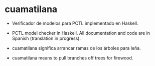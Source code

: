 ﻿cuamatilana
===========

* Verificador de modelos para PCTL implementado en Haskell.
* PCTL model checker in Haskell. All documentation and code are in Spanish (translation in progress).

* cuamatilana significa arrancar ramas de los árboles para leña.
* cuamatilana means to pull branches off trees for firewood.